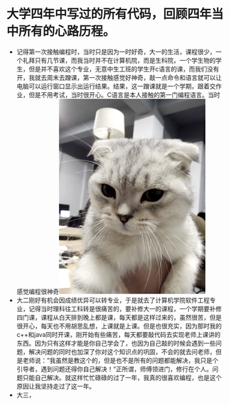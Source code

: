 # 大学四年中写过的所有代码，回顾四年当中所有的心路历程。
* 记得第一次接触编程时，当时只是因为一时好奇，大一的生活，课程很少，一个礼拜只有几节课，而我当时并不在计算机院，而是生科院，一个学生物的学生，但是并不喜欢这个专业，无意中生工班的学生开c语言的课，而我们没有开，我就去周末去蹭课，第一次接触感觉好神奇，敲一点命令和语言就可以让电脑可以运行窗口显示出运行结果。结果，这一蹭课就是一个学期，跟着交作业，但是不用考试，当时很开心。C语言是本人接触的第一门编程语言。当时感觉编程很神奇![这里是alt qiphon](https://raw.githubusercontent.com/neverqaz/code/master/%E5%9B%BE%E7%89%87.png)
* 大二刚好有机会因成绩优异可以转专业，于是就去了计算机学院软件工程专业，记得当时理科往工科转是很痛苦的，要补修大一的课程，一个学期要补修四门课，课程从白天排到晚上都是课，每天都是这样过来的，虽然很苦，但是很开心，每天也不用胡思乱想，上课就是上课。但是也很充实，因为那时我的c++和java同时开课，刚开始有些痛苦，每天都要敲代码去实现老师上课讲的东西。因为只有这样才能是你自己学会了，也因为自己敲的时候会遇到一些问题，解决问题的同时也加深了你对这个知识点的巩固，不会的就去问老师，但是老师说：”我虽然是教这个的，但是也不是所有的问题都能解决，我只是个引导者，遇到问题还得你自己解决！“正所谓，师傅领进门，修行在个人。问题只能自己解决。就这样忙忙碌碌的过了一年，我真的很喜欢编程，也是这个原因让我坚持走过了这一年。
* 大三，


